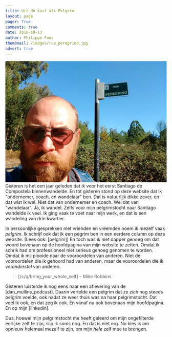 ```yaml
---
title: Uit de kast als Pelgrim
layout: page
pager: True
comments: true
date: 2018-10-13
author: Philippe Faes
thumbnail: /images/rua_peregrino.jpg
advert: true
---
```


![Rúa Peregrino](/images/rua_peregrino.jpg "Philippe staat in de Rúa Peregrina, de dag voor hij in Santiago aankomt.")
Gisteren is het een jaar geleden dat ik voor het eerst Santiago de Compostela binnenwandelde. En tot gisteren stond op deze website dat ik "ondernemer, coach, en wandelaar" ben. Dat is natuurlijk dikke zever, en dat wist ik wel. Niet dat van ondernemer en coach. Wel dat van "wandelaar". Ja, ik wandel. Zelfs voor mijn pelgrimstocht naar Santiago wandelde ik veel. Ik ging vaak te voet naar mijn werk, en dat is een wandeling van drie kwartier.  

In persoonlijke gesprekken met vrienden en vreemden noem ik mezelf vaak *pelgrim*. Ik schrijf ook dat ik een pegrim ben in een eerdere column op deze website. (Lees ook: [pelgrim]) En toch was ik niet dapper genoeg om dat woord bovenaan op de hoofdpagina van mijn website te zetten. Omdat ik schrik had om professioneel niet serieus genoeg genomen te worden. Omdat ik mij plooide naar de vooroordelen van anderen. Niet de vooroordelen die ik gehoord had van anderen, maar de vooroordelen die ik *veronderstel* van anderen. 
 
> [/c/q/bring_your_whole_self] – Mike Robbins

Gisteren luisterde ik nog eens naar een aflevering van de [dan_mullins_podcast]. Daarin vertelde een pelgrim dat ze zich nog steeds pelgrim voelde, ook nadat ze weer thuis was na haar pelgrimstocht. Dat voel ik ook, en dat zeg ik ook. En vanaf nu ook bovenaan mijn hoofdpagina. En op mijn [linkedin].  

Dus, hoewel mijn pelgrimstocht me heeft geleerd om mijn ongefilterde eerlijke zelf te zijn, slip ik soms nog. En dat is niet erg. Nu kies ik om opnieuw helemaal mezelf te zijn, om mijn *hele* zelf mee te brengen.


